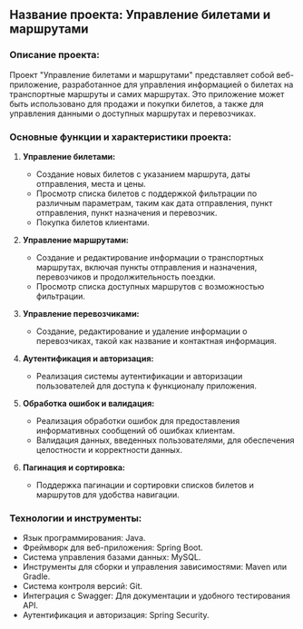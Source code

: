 ## Название проекта: Управление билетами и маршрутами

### Описание проекта:

Проект "Управление билетами и маршрутами" представляет собой веб-приложение, разработанное для управления информацией о билетах на транспортные маршруты и самих маршрутах. Это приложение может быть использовано для продажи и покупки билетов, а также для управления данными о доступных маршрутах и перевозчиках.

### Основные функции и характеристики проекта:

1. **Управление билетами:**

   - Создание новых билетов с указанием маршрута, даты отправления, места и цены.
   - Просмотр списка билетов с поддержкой фильтрации по различным параметрам, таким как дата отправления, пункт отправления, пункт назначения и перевозчик.
   - Покупка билетов клиентами.

2. **Управление маршрутами:**

   - Создание и редактирование информации о транспортных маршрутах, включая пункты отправления и назначения, перевозчиков и продолжительность поездки.
   - Просмотр списка доступных маршрутов с возможностью фильтрации.

3. **Управление перевозчиками:**

   - Создание, редактирование и удаление информации о перевозчиках, такой как название и контактная информация.

4. **Аутентификация и авторизация:**

   - Реализация системы аутентификации и авторизации пользователей для доступа к функционалу приложения.

5. **Обработка ошибок и валидация:**

   - Реализация обработки ошибок для предоставления информативных сообщений об ошибках клиентам.
   - Валидация данных, введенных пользователями, для обеспечения целостности и корректности данных.

6. **Пагинация и сортировка:**

   - Поддержка пагинации и сортировки списков билетов и маршрутов для удобства навигации.

### Технологии и инструменты:

- Язык программирования: Java.
- Фреймворк для веб-приложения: Spring Boot.
- Система управления базами данных: MySQL.
- Инструменты для сборки и управления зависимостями: Maven или Gradle.
- Система контроля версий: Git.
- Интеграция с Swagger: Для документации и удобного тестирования API.
- Аутентификация и авторизация: Spring Security.
